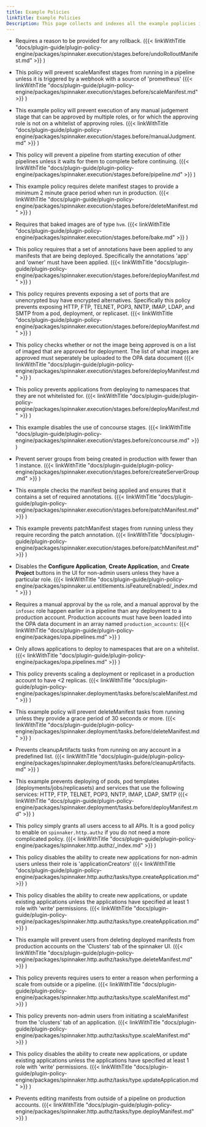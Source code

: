```yaml
---
title: Example Policies
linkTitle: Example Policies
Description: This page collects and indexes all the example poplicies in the Policy Engine package documentation.
---
```


- Requires a reason to be provided for any rollback. ({{< linkWithTitle "docs/plugin-guide/plugin-policy-engine/packages/spinnaker.execution/stages.before/undoRolloutManifest.md" >}} )

- This policy will prevent scaleManifest stages from running in a pipeline unless it is triggered by a webhook with a source of 'prometheus' ({{< linkWithTitle "docs/plugin-guide/plugin-policy-engine/packages/spinnaker.execution/stages.before/scaleManifest.md" >}} )

- This example policy will prevent execution of any manual judgement stage that can be approved by multiple roles, or for which the approving role is not on a whitelist of approving roles. ({{< linkWithTitle "docs/plugin-guide/plugin-policy-engine/packages/spinnaker.execution/stages.before/manualJudgment.md" >}} )

- This policy will prevent a pipeline from starting execution of other pipelines unless it waits for them to complete before continuing. ({{< linkWithTitle "docs/plugin-guide/plugin-policy-engine/packages/spinnaker.execution/stages.before/pipeline.md" >}} )

- This example policy requires delete manifest stages to provide a minimum 2 minute grace period when run in production. ({{< linkWithTitle "docs/plugin-guide/plugin-policy-engine/packages/spinnaker.execution/stages.before/deleteManifest.md" >}} )

- Requires that baked images are of type `hvm`. ({{< linkWithTitle "docs/plugin-guide/plugin-policy-engine/packages/spinnaker.execution/stages.before/bake.md" >}} )

- This policy requires that a set of annotations have been applied to any manifests that are being deployed. Specifically the annotations 'app' and 'owner' must have been applied. ({{< linkWithTitle "docs/plugin-guide/plugin-policy-engine/packages/spinnaker.execution/stages.before/deployManifest.md" >}} )

- This policy requires prevents exposing a set of ports that are unencrypted buy have encrypted alternatives. Specifically this policy prevents exposing HTTP, FTP, TELNET, POP3, NNTP, IMAP, LDAP, and SMTP from a pod, deployment, or replicaset. ({{< linkWithTitle "docs/plugin-guide/plugin-policy-engine/packages/spinnaker.execution/stages.before/deployManifest.md" >}} )

- This policy checks whether or not the image being approved is on a list of imaged that are approved for deployment. The list of what images are approved must seperately be uploaded to the OPA data document ({{< linkWithTitle "docs/plugin-guide/plugin-policy-engine/packages/spinnaker.execution/stages.before/deployManifest.md" >}} )

- This policy prevents applications from deploying to namespaces that they are not whitelisted for. ({{< linkWithTitle "docs/plugin-guide/plugin-policy-engine/packages/spinnaker.execution/stages.before/deployManifest.md" >}} )

- This example disables the use of concourse stages. ({{< linkWithTitle "docs/plugin-guide/plugin-policy-engine/packages/spinnaker.execution/stages.before/concourse.md" >}} )

- Prevent server groups from being created in production with fewer than 1 instance. ({{< linkWithTitle "docs/plugin-guide/plugin-policy-engine/packages/spinnaker.execution/stages.before/createServerGroup.md" >}} )

- This example checks the manifest being applied and ensures that it contains a set of required annotations. ({{< linkWithTitle "docs/plugin-guide/plugin-policy-engine/packages/spinnaker.execution/stages.before/patchManifest.md" >}} )

- This example prevents patchManifest stages from running unless they require recording the patch annotation. ({{< linkWithTitle "docs/plugin-guide/plugin-policy-engine/packages/spinnaker.execution/stages.before/patchManifest.md" >}} )

- Disables the **Configure Application**, **Create Application**, and **Create Project** buttons in the UI for non-admin users unless they have a particular role. ({{< linkWithTitle "docs/plugin-guide/plugin-policy-engine/packages/spinnaker.ui.entitlements.isFeatureEnabled/_index.md" >}} )

- Requires a manual approval by the `qa` role, and a manual approval by the `infosec` role happen earlier in a pipeline than any deployment to a production account. Production accounts must have been loaded into the OPA data document in an array named `production_accounts`: ({{< linkWithTitle "docs/plugin-guide/plugin-policy-engine/packages/opa.pipelines.md" >}} )

- Only allows applications to deploy to namespaces that are on a whitelist. ({{< linkWithTitle "docs/plugin-guide/plugin-policy-engine/packages/opa.pipelines.md" >}} )

- This policy prevents scaling a deployment or replicaset in a production account to have <2 replicas. ({{< linkWithTitle "docs/plugin-guide/plugin-policy-engine/packages/spinnaker.deployment/tasks.before/scaleManifest.md" >}} )

- This example policy will prevent deleteManifest tasks from running unless they provide a grace period of 30 seconds or more. ({{< linkWithTitle "docs/plugin-guide/plugin-policy-engine/packages/spinnaker.deployment/tasks.before/deleteManifest.md" >}} )

- Prevents cleanupArtifacts tasks from running on any account in a predefined list. ({{< linkWithTitle "docs/plugin-guide/plugin-policy-engine/packages/spinnaker.deployment/tasks.before/cleanupArtifacts.md" >}} )

- This example prevents deploying of pods, pod templates (deployments/jobs/replicasets) and services that use the following services: HTTP, FTP, TELNET, POP3, NNTP, IMAP, LDAP, SMTP ({{< linkWithTitle "docs/plugin-guide/plugin-policy-engine/packages/spinnaker.deployment/tasks.before/deployManifest.md" >}} )

- This policy simply grants all users access to all APIs. It is a good policy to enable on `spinnaker.http.authz` if you do not need a more complicated policy. ({{< linkWithTitle "docs/plugin-guide/plugin-policy-engine/packages/spinnaker.http.authz/_index.md" >}} )

- This policy disables the ability to create new applications for non-admin users unless their role is 'applicationCreators' ({{< linkWithTitle "docs/plugin-guide/plugin-policy-engine/packages/spinnaker.http.authz/tasks/type.createApplication.md" >}} )

- This policy disables the ability to create new applications, or update existing applications unless the applications have specified at least 1 role with 'write' permissions. ({{< linkWithTitle "docs/plugin-guide/plugin-policy-engine/packages/spinnaker.http.authz/tasks/type.createApplication.md" >}} )

- This example will prevent users from deleting deployed manifests from production accounts on the 'Clusters' tab of the spinnaker UI. ({{< linkWithTitle "docs/plugin-guide/plugin-policy-engine/packages/spinnaker.http.authz/tasks/type.deleteManifest.md" >}} )

- This policy prevents requires users to enter a reason when performing a scale from outside or a pipeline. ({{< linkWithTitle "docs/plugin-guide/plugin-policy-engine/packages/spinnaker.http.authz/tasks/type.scaleManifest.md" >}} )

- This policy prevents non-admin users from initiating a scaleManifest from the 'clusters' tab of an application. ({{< linkWithTitle "docs/plugin-guide/plugin-policy-engine/packages/spinnaker.http.authz/tasks/type.scaleManifest.md" >}} )

- This policy disables the ability to create new applications, or update existing applications unless the applications have specified at least 1 role with 'write' permissions. ({{< linkWithTitle "docs/plugin-guide/plugin-policy-engine/packages/spinnaker.http.authz/tasks/type.updateApplication.md" >}} )

- Prevents editing manifests from outside of a pipeline on production accounts. ({{< linkWithTitle "docs/plugin-guide/plugin-policy-engine/packages/spinnaker.http.authz/tasks/type.deployManifest.md" >}} )

